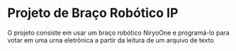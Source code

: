# Projeto de Braço Robótico IP
  O projeto consiste em usar um braço robótico NiryoOne e programá-lo para votar em uma urna eletrônica a partir da leitura de um arquivo de texto
  
